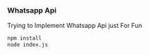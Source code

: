 ### Whatsapp Api 

Trying to Implement Whatsapp Api just For Fun

```bash
npm install
node index.js
```